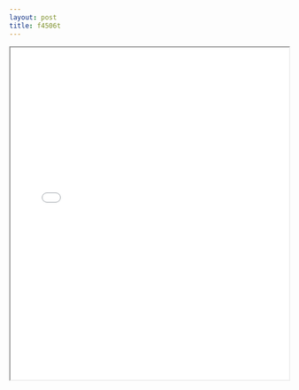 ```yaml
---
layout: post
title: f4506t
---
```


<div class="pdf-container">
<iframe src="/assets/pdfs/f4506t.pdf" height="600" width="100%" allowFullScreen="true"></iframe>
</div>

